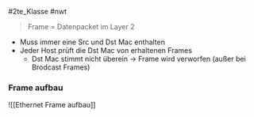 #2te_Klasse #nwt 

> Frame = Datenpacket im Layer 2
- Muss immer eine Src und Dst Mac enthalten
- Jeder Host prüft die Dst Mac von erhaltenen Frames
	- Dst Mac stimmt nicht überein → Frame wird verworfen (außer bei Brodcast Frames)

### Frame aufbau
![[Ethernet Frame aufbau]]
